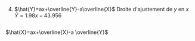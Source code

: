 4) $\hat{Y}=ax+\overline{Y}-a\overline{X}$
Droite d'ajustement de $y$ en $x$
$\hat{Y}=1.98x-43.956$

```
```
$\hat{X}=ax+\overline{X}-a \overline{Y}$
